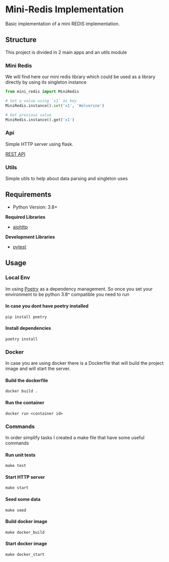 # Mini-Redis Implementation

Basic implementation of a mini REDIS implementation.

## Structure

This project is divided in 2 main apps and an utils module

### Mini Redis

We will find here our mini redis library which could be used as a library directly by using its singleton instance

```python
from mini_redis import MiniRedis

# Set a value using `x1` as key
MiniRedis.instance().set('x1', 'Wolverine')

# Get previous value
MiniRedis.instance().get('x1')
```

### Api

Simple HTTP server using flask.

[REST API](mini_redis_api.md)

### Utils

Simple utils to help about data parsing and singleton uses

## Requirements

- Python Version: 3.8+

**Required Libraries**

- [aiohttp](https://docs.aiohttp.org/en/stable/)

**Development Libraries**

- [pytest](https://docs.pytest.org/en/stable/)

## Usage

### Local Env

Im using [Poetry](https://python-poetry.org/) as a dependency management. So once you set your environment
to be python 3.8^ compatible you need to run

#### In case you dont have poetry installed

```shell
pip install poetry
```

#### Install dependencies

```shell
poetry install
```

### Docker

In case you are using docker there is a Dockerfile that will build the project image and will start the server.

#### Build the dockerfile

```
docker build .
```

#### Run the container

```
docker run <container id>
```

### Commands

In order simplify tasks I created a make file that have some useful commands

#### Run unit tests

```shell
make test
```

#### Start HTTP server

```shell
make start
```

#### Seed some data

```shell
make seed
```

#### Build docker image

```shell
make docker_build
```

#### Start docker image

```shell
make docker_start
```
